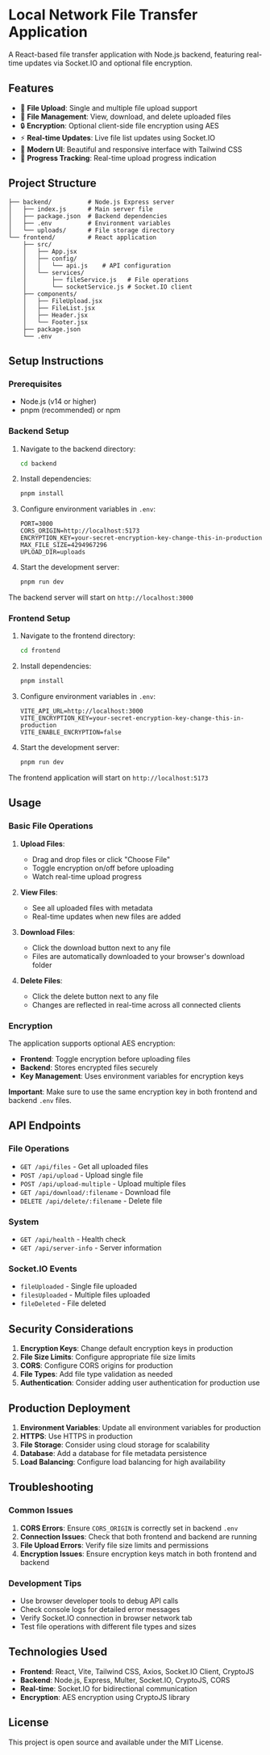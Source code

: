 # Local Network File Transfer Application

A React-based file transfer application with Node.js backend, featuring real-time updates via Socket.IO and optional file encryption.

## Features

- 🚀 **File Upload**: Single and multiple file upload support
- 📁 **File Management**: View, download, and delete uploaded files
- 🔒 **Encryption**: Optional client-side file encryption using AES
- ⚡ **Real-time Updates**: Live file list updates using Socket.IO
- 🎨 **Modern UI**: Beautiful and responsive interface with Tailwind CSS
- 🔄 **Progress Tracking**: Real-time upload progress indication

## Project Structure

```text
├── backend/          # Node.js Express server
│   ├── index.js      # Main server file
│   ├── package.json  # Backend dependencies
│   ├── .env          # Environment variables
│   └── uploads/      # File storage directory
└── frontend/         # React application
    ├── src/
    │   ├── App.jsx
    │   ├── config/
    │   │   └── api.js    # API configuration
    │   └── services/
    │       ├── fileService.js   # File operations
    │       └── socketService.js # Socket.IO client
    ├── components/
    │   ├── FileUpload.jsx
    │   ├── FileList.jsx
    │   ├── Header.jsx
    │   └── Footer.jsx
    ├── package.json
    └── .env
```

## Setup Instructions

### Prerequisites

- Node.js (v14 or higher)
- pnpm (recommended) or npm

### Backend Setup

1. Navigate to the backend directory:

   ```bash
   cd backend
   ```

2. Install dependencies:

   ```bash
   pnpm install
   ```

3. Configure environment variables in `.env`:

   ```env
   PORT=3000
   CORS_ORIGIN=http://localhost:5173
   ENCRYPTION_KEY=your-secret-encryption-key-change-this-in-production
   MAX_FILE_SIZE=4294967296
   UPLOAD_DIR=uploads
   ```

4. Start the development server:

   ```bash
   pnpm run dev
   ```

The backend server will start on `http://localhost:3000`

### Frontend Setup

1. Navigate to the frontend directory:

   ```bash
   cd frontend
   ```

2. Install dependencies:

   ```bash
   pnpm install
   ```

3. Configure environment variables in `.env`:

   ```env
   VITE_API_URL=http://localhost:3000
   VITE_ENCRYPTION_KEY=your-secret-encryption-key-change-this-in-production
   VITE_ENABLE_ENCRYPTION=false
   ```

4. Start the development server:

   ```bash
   pnpm run dev
   ```

The frontend application will start on `http://localhost:5173`

## Usage

### Basic File Operations

1. **Upload Files**:
   - Drag and drop files or click "Choose File"
   - Toggle encryption on/off before uploading
   - Watch real-time upload progress

2. **View Files**:
   - See all uploaded files with metadata
   - Real-time updates when new files are added

3. **Download Files**:
   - Click the download button next to any file
   - Files are automatically downloaded to your browser's download folder

4. **Delete Files**:
   - Click the delete button next to any file
   - Changes are reflected in real-time across all connected clients

### Encryption

The application supports optional AES encryption:

- **Frontend**: Toggle encryption before uploading files
- **Backend**: Stores encrypted files securely
- **Key Management**: Uses environment variables for encryption keys

**Important**: Make sure to use the same encryption key in both frontend and backend `.env` files.

## API Endpoints

### File Operations

- `GET /api/files` - Get all uploaded files
- `POST /api/upload` - Upload single file
- `POST /api/upload-multiple` - Upload multiple files
- `GET /api/download/:filename` - Download file
- `DELETE /api/delete/:filename` - Delete file

### System

- `GET /api/health` - Health check
- `GET /api/server-info` - Server information

### Socket.IO Events

- `fileUploaded` - Single file uploaded
- `filesUploaded` - Multiple files uploaded
- `fileDeleted` - File deleted

## Security Considerations

1. **Encryption Keys**: Change default encryption keys in production
2. **File Size Limits**: Configure appropriate file size limits
3. **CORS**: Configure CORS origins for production
4. **File Types**: Add file type validation as needed
5. **Authentication**: Consider adding user authentication for production use

## Production Deployment

1. **Environment Variables**: Update all environment variables for production
2. **HTTPS**: Use HTTPS in production
3. **File Storage**: Consider using cloud storage for scalability
4. **Database**: Add a database for file metadata persistence
5. **Load Balancing**: Configure load balancing for high availability

## Troubleshooting

### Common Issues

1. **CORS Errors**: Ensure `CORS_ORIGIN` is correctly set in backend `.env`
2. **Connection Issues**: Check that both frontend and backend are running
3. **File Upload Errors**: Verify file size limits and permissions
4. **Encryption Issues**: Ensure encryption keys match in both frontend and backend

### Development Tips

- Use browser developer tools to debug API calls
- Check console logs for detailed error messages
- Verify Socket.IO connection in browser network tab
- Test file operations with different file types and sizes

## Technologies Used

- **Frontend**: React, Vite, Tailwind CSS, Axios, Socket.IO Client, CryptoJS
- **Backend**: Node.js, Express, Multer, Socket.IO, CryptoJS, CORS
- **Real-time**: Socket.IO for bidirectional communication
- **Encryption**: AES encryption using CryptoJS library

## License

This project is open source and available under the MIT License.
